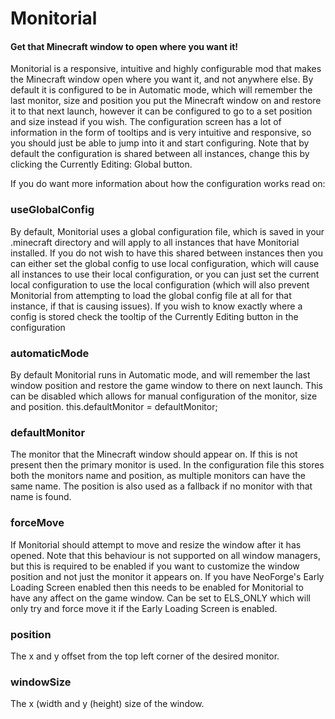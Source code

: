 # Monitorial
#### Get that Minecraft window to open where you want it!


Monitorial is a responsive, intuitive and highly configurable mod that makes the Minecraft window open where you want it, and not anywhere else. By default it is configured to be in Automatic mode, which will remember the last monitor, size and position you put the Minecraft window on and restore it to that next launch, however it can be configured to go to a set position and size instead if you wish. The configuration screen has a lot of information in the form of tooltips and is very intuitive and responsive, so you should just be able to jump into it and start configuring. Note that by default the configuration is shared between all instances, change this by clicking the Currently Editing: Global button.


If you do want more information about how the configuration works read on:


### useGlobalConfig
  By default, Monitorial uses a global configuration file, which is saved in your .minecraft directory and will apply to all instances that have Monitorial installed. If you do not wish to have this shared between instances then you can either set the global config to use local configuration, which will cause all instances to use their local configuration, or you can just set the current local configuration to use the local configuration (which will also prevent Monitorial from attempting to load the global config file at all for that instance, if that is causing issues). If you wish to know exactly where a config is stored check the tooltip of the Currently Editing button in the configuration
### automaticMode
  By default Monitorial runs in Automatic mode, and will remember the last window position and restore the game window to there on next launch. This can be disabled which allows for manual configuration of the monitor, size and position.
  this.defaultMonitor = defaultMonitor;
### defaultMonitor
  The monitor that the Minecraft window should appear on. If this is not present then the primary monitor is used. In the configuration file this stores both the monitors name and position, as multiple monitors can have the same name. The position is also used as a fallback if no monitor with that name is found.
### forceMove
  If Monitorial should attempt to move and resize the window after it has opened. Note that this behaviour is not supported on all window managers, but this is required to be enabled if you want to customize the window position and not just the monitor it appears on. If you have NeoForge's Early Loading Screen enabled then this needs to be enabled for Monitorial to have any affect on the game window. Can be set to ELS_ONLY which will only try and force move it if the Early Loading Screen is enabled.
### position
  The x and y offset from the top left corner of the desired monitor.
### windowSize
  The x (width and y (height) size of the window.
